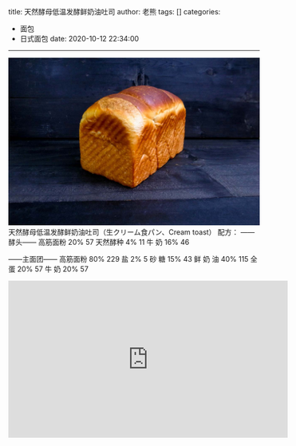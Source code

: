 title: 天然酵母低温发酵鲜奶油吐司
author: 老熊
tags: []
categories:
  - 面包
  - 日式面包
date: 2020-10-12 22:34:00
---
![](/images/pasted-20.jpg)
天然酵母低温发酵鲜奶油吐司（生クリーム食パン、Cream toast）
配方：
——酵头——
高筋面粉   20%   57
天然酵种   4%     11
牛      奶   16%    46

——主面团——
高筋面粉   80%   229
盐            2%     5
砂      糖   15%   43 
鲜  奶 油   40%   115
全      蛋   20%   57
牛      奶   20%   57

<iframe width="560" height="315" src="https://www.youtube.com/embed/Z45AdCIK8Vc" frameborder="0" allow="accelerometer; autoplay; clipboard-write; encrypted-media; gyroscope; picture-in-picture" allowfullscreen></iframe>